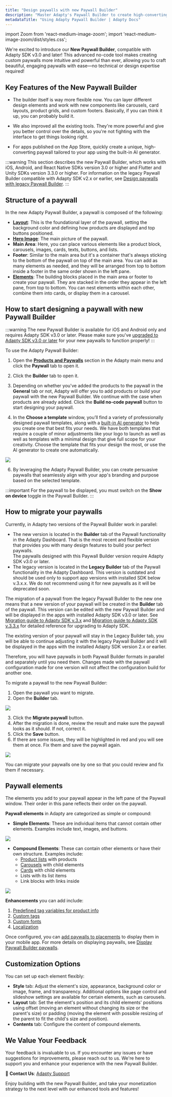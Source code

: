 ```yaml
---
title: "Design paywalls with new Paywall Builder"
description: "Master Adapty's Paywall Builder to create high-converting in-app subscription offers."
metadataTitle: "Using Adapty Paywall Builder | Adapty Docs"
---
```


import Zoom from 'react-medium-image-zoom';
import 'react-medium-image-zoom/dist/styles.css';

We're excited to introduce our **New Paywall Builder**, compatible with Adapty SDK v3.0 and later! This advanced no-code tool makes creating custom paywalls more intuitive and powerful than ever, allowing you to craft beautiful, engaging paywalls with ease—no technical or design expertise required!

## Key Features of the New Paywall Builder


- The builder itself is way more flexible now. You can layer different design elements and work with new components like carousels, card layouts, product grids, and custom footers. Basically, if you can think it up, you can probably build it.

- We also improved all the existing tools. They're more powerful and give you better control over the details, so you're not fighting with the interface to get things looking right.

- For apps published on the App Store, quickly create a unique, high-converting paywall tailored to your app using the built-in AI generator.

:::warning
This section describes the new Paywall Builder, which works with iOS, Android, and React Native SDKs version 3.0 or higher and Flutter and Unity SDKs version 3.3.0 or higher. For information on the legacy Paywall Builder compatible with Adapty SDK v2.x or earlier, see [Design paywalls with legacy Paywall Builder](adapty-paywall-builder-legacy).
:::

## Structure of a paywall

In the new Adapty Paywall Builder, a paywall is composed of the following:

- [**Layout**](https://docs.adapty.io/v3.0/docs/paywall-layout-and-products): This is the foundational layer of the paywall, setting the background color and defining how products are displayed and top buttons positioned.
- [**Hero Image**](paywall-head-picture): The main picture of the paywall.
- **Main Area**: Here, you can place various elements like a product block, carousels, images, cards, texts, buttons, and lists.
- **Footer**: Similar to the main area but it's a container that's always sticking to the bottom of the paywall on top of the main area. You can add as many elements as needed, and they will be arranged from top to bottom inside a footer in the same order shown in the left pane.
- [**Elements**](adapty-paywall-builder#paywall-elements): The building blocks placed in the main area or footer to create your paywall. They are stacked in the order they appear in the left pane, from top to bottom. You can nest elements within each other, combine them into cards, or display them in a carousel.

## How to start designing a paywall with new Paywall Builder

:::warning
The new Paywall Builder is available for iOS and Android only and requires Adapty SDK v3.0 or later. Please make sure you've [upgraded to Adapty SDK v3.0 or later](migration-to-adapty-sdk-v3) for your new paywalls to function properly!
:::

To use the Adapty Paywall Builder:

1. Open the [**Products and Paywalls**](https://app.adapty.io/paywalls) section in the Adapty main menu and click the **Paywall** tab to open it.

2. Click the **Builder** tab to open it.

3. Depending on whether you've added the products to the paywall in the **General** tab or not, Adapty will offer you to add products or build your paywall with the new Paywall Builder. We continue with the case when products are already added. Click the **Build no-code paywall** button to start designing your paywall.

4. In the **Choose a template** window, you’ll find a variety of professionally designed paywall templates, along with a [built-in AI generator](https://docs.adapty.io/docs/paywall-builder-templates#generate-paywalls-with-ai) to help you create one that best fits your needs. We have both templates that require a couple of minor adjustments like your logo to launch as well as well as templates with a minimal design that give full scope for your creativity. Choose the template that fits your design the most, or use the AI generator to create one automatically. 

   

<Zoom>
  <img src={require('./img/paywall-templates.gif').default}
  style={{
    border: '1px solid #727272', /* border width and color */
    width: '700px', /* image width */
    display: 'block', /* for alignment */
    margin: '0 auto' /* center alignment */
  }}
/>
</Zoom>


6. By leveraging the Adapty Paywall Builder, you can create persuasive paywalls that seamlessly align with your app's branding and purpose based on the selected template.

:::important
For the paywall to be displayed, you must switch on the **Show on device** toggle in the Paywall Builder.
:::

## How to migrate your paywalls

Currently, in Adapty two versions of the Paywall Builder work in parallel:

- The new version is located in the **Builder** tab of the Paywall functionality in the Adapty Dashboard. That is the most recent and flexible version that provides you with many design features to build your perfect paywalls.  
  The paywalls designed with this Paywall Builder version require Adapty SDK v3.0 or later.
- The legacy version is located in the **Legacy Builder** tab of the Paywall functionality in the Adapty Dashboard. This version is outdated and should be used only to support app versions with installed SDK below v.3.х.х. We do not recommend using it for new paywalls as it will be deprecated soon.

The migration of a paywall from the legacy Paywall Builder to the new one means that a new version of your paywall will be created in the **Builder** tab of the paywall. This version can be edited with the new Paywall Builder and will be displayed in the apps with installed Adapty SDK v3.0 or later. See [Migration guide to Adapty SDK v.3.x](migration-to-adapty-sdk-v3) and [Migration guide to Adapty SDK v.3.3.x](migration-to-330) for detailed reference for upgrading to Adapty SDK.

The existing version of your paywall will stay in the Legacy Builder tab, you will be able to continue adjusting it with the legacy Paywall Builder and it will be displayed in the apps with the installed Adapty SDK version 2.x or earlier.

Therefore, you will have paywalls in both Paywall Builder formats in parallel and separately until you need them. Changes made with the paywall configuration made for one version will not affect the configuration build for another one.

To migrate a paywall to the new Paywall Builder:

1. Open the paywall you want to migrate.
2. Open the **Builder** tab.

   

<Zoom>
  <img src={require('./img/3f4d4c2-PB_migrate_paywall.webp').default}
  style={{
    border: '1px solid #727272', /* border width and color */
    width: '700px', /* image width */
    display: 'block', /* for alignment */
    margin: '0 auto' /* center alignment */
  }}
/>
</Zoom>



3. Click the **Migrate paywall** button.
4. After the migration is done, review the result and make sure the paywall looks as it should. If not, correct it.
5. Click the **Save** button. 
6. If there are some issues, they will be highlighted in red and you will see them at once. Fix them and save the paywall again.

   

<Zoom>
  <img src={require('./img/78f63f0-PB_hughlighted_issues.webp').default}
  style={{
    border: '1px solid #727272', /* border width and color */
    width: '700px', /* image width */
    display: 'block', /* for alignment */
    margin: '0 auto' /* center alignment */
  }}
/>
</Zoom>




You can migrate your paywalls one by one so that you could review and fix them if necessary.

## Paywall elements

The elements you add to your paywall appear in the left pane of the Paywall window. Their order in this pane reflects their order on the paywall.

**Paywall elements** in Adapty are categorized as simple or compound:

- **Simple Elements**: These are individual items that cannot contain other elements. Examples include text, images, and buttons.


<Zoom>
  <img src={require('./img/210c8e2-simple_elements.webp').default}
  style={{
    border: '1px solid #727272', /* border width and color */
    width: '700px', /* image width */
    display: 'block', /* for alignment */
    margin: '0 auto' /* center alignment */
  }}
/>
</Zoom>





- **Compound Elements**: These can contain other elements or have their own structure. Examples include:
  - [Product lists](paywall-product-block) with  products
  - [Carousels](paywall-carousel) with child elements
  - [Cards](paywall-card) with child elements
  - Lists with its list items
  - Link blocks with links inside


<Zoom>
  <img src={require('./img/8a23be4-compound_elements.webp').default}
  style={{
    border: '1px solid #727272', /* border width and color */
    width: '700px', /* image width */
    display: 'block', /* for alignment */
    margin: '0 auto' /* center alignment */
  }}
/>
</Zoom>





**Enhancements** you can add include:

1. [Predefined tag variables for product info](paywall-builder-tag-variables)
2. [Custom tags](custom-tags-in-paywall-builder)
3. [Custom fonts](using-custom-fonts-in-paywall-builder)
4. [Localization](add-paywall-locale-in-adapty-paywall-builder)

Once configured, you can  [add paywalls to placements](add-audience-paywall-ab-test) to display them in your mobile app. For more details on displaying paywalls, see [Display Paywall Builder paywalls](display-pb-paywalls).

## Customization Options

You can set up each element flexibly:

- **Style** tab: Adjust the element's size, appearance, background color or image, frame, and transparency. Additional options like page control and slideshow settings are available for certain elements, such as carousels.
- **Layout** tab: Set the element's position and its child elements' positions using offset (moving an element without changing its size or the parent's size) or padding (moving the element with possible resizing of the parent to fit the child's size and position).
- **Contents** tab: Configure the content of compound elements.

## We Value Your Feedback

Your feedback is invaluable to us. If you encounter any issues or have suggestions for improvements, please reach out to us. We're here to support you and enhance your experience with the new Paywall Builder.

📧 **Contact Us**: [Adapty Support](mailto:support@adapty.io)

Enjoy building with the new Paywall Builder, and take your monetization strategy to the next level with our enhanced tools and features!

